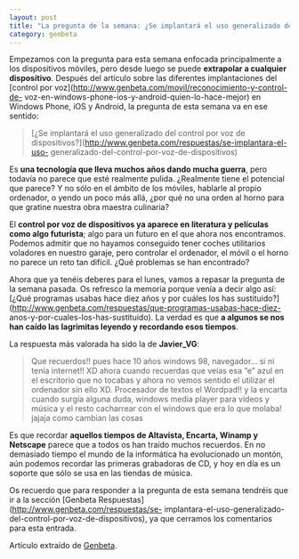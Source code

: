 ```yaml
---
layout: post
title: "La pregunta de la semana: ¿Se implantará el uso generalizado del control por"
category: genbeta
---
```





Empezamos con la pregunta para esta semana enfocada principalmente a los
dispositivos móviles, pero desde luego se puede **extrapolar a cualquier
dispositivo**. Después del artículo sobre las diferentes implantaciones del
[control por voz](http://www.genbeta.com/movil/reconocimiento-y-control-de-
voz-en-windows-phone-ios-y-android-quien-lo-hace-mejor) en Windows Phone, iOS
y Android, la pregunta de esta semana va en ese sentido:

> [¿Se implantará el uso generalizado del control por voz de
dispositivos?](http://www.genbeta.com/respuestas/se-implantara-el-uso-
generalizado-del-control-por-voz-de-dispositivos)

Es **una tecnología que lleva muchos años dando mucha guerra**, pero todavía
no parece que esté realmente pulida. ¿Realmente tiene el potencial que parece?
Y no sólo en el ámbito de los móviles, hablarle al propio ordenador, o yendo
un poco más allá, ¿por qué no una orden al horno para que gratine nuestra obra
maestra culinaria?

El **control por voz de dispositivos ya aparece en literatura y películas como
algo futurista**; algo para un futuro en el que ahora nos encontramos. Podemos
admitir que no hayamos conseguido tener coches utilitarios voladores en
nuestro garaje, pero controlar el ordenador, el móvil o el horno no parece un
reto tan difícil. ¿Qué problemas se han encontrado?  
  
Ahora que ya tenéis deberes para el lunes, vamos a repasar la pregunta de la
semana pasada. Os refresco la memoria porque venía a decir algo así: [¿Qué
programas usabas hace diez años y por cuáles los has
sustituido?](http://www.genbeta.com/respuestas/que-programas-usabas-hace-diez-
anos-y-por-cuales-los-has-sustituido). La verdad es que **a algunos se nos han
caído las lagrimitas leyendo y recordando esos tiempos**.

La respuesta más valorada ha sido la de **Javier_VG**:

> Que recuerdos!! pues hace 10 años windows 98, navegador… si ni tenía
internet!! XD ahora cuando recuerdas que veías esa “e” azul en el escritorio
que no tocabas y ahora no vemos sentido el utilizar el ordenador sin ello XD.
Procesador de textos el Wordpad!! y la encarta cuando surgía alguna duda,
windows media player para videos y música y el resto cacharrear con el windows
que era lo que molaba! jajaja como cambian las cosas

Es que recordar **aquellos tiempos de Altavista, Encarta, Winamp y Netscape**
parece que a todos os han traído muchos recuerdos. En no demasiado tiempo el
mundo de la informática ha evolucionado un montón, aún podemos recordar las
primeras grabadoras de CD, y hoy en día es un soporte que sólo se usa en las
tiendas de música.

Os recuerdo que para responder a la pregunta de esta semana tendréis que ir a
la sección [Genbeta Respuestas](http://www.genbeta.com/respuestas/se-
implantara-el-uso-generalizado-del-control-por-voz-de-dispositivos), ya que
cerramos los comentarios para esta entrada.

Artículo extraído de [Genbeta](http://www.genbeta.com).